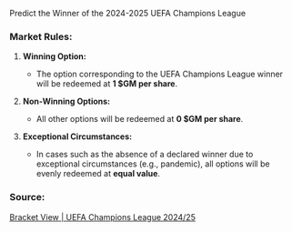 Predict the Winner of the 2024-2025 UEFA Champions League

### Market Rules:
1. **Winning Option:**  
   - The option corresponding to the UEFA Champions League winner will be redeemed at **1 $GM per share**.

2. **Non-Winning Options:**  
   - All other options will be redeemed at **0 $GM per share**.

3. **Exceptional Circumstances:**  
   - In cases such as the absence of a declared winner due to exceptional circumstances (e.g., pandemic), all options will be evenly redeemed at **equal value**.

### Source:  
[Bracket View | UEFA Champions League 2024/25](https://www.uefa.com/uefachampionsleague/fixtures-results/bracket/)
